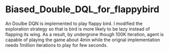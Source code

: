 # Biased_Double_DQL_for_flappybird

An Doulbe DQN is implemented to play flappy bird. I modified the exploration strategy so that is bird is more likely to be lazy instead of flapping its wing. As a result, by undergrone though 100K iteration, agent is capable of playing the game about 4min while the orignal implementation needs 1million iterations to play for few seconds.
